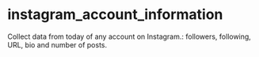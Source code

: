# instagram_account_information
 Collect data from today of any account on Instagram.: followers, following, URL, bio and number of posts.
